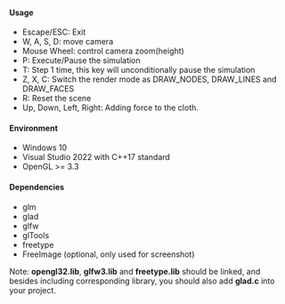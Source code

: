 #### Usage
* Escape/ESC: Exit
* W, A, S, D: move camera
* Mouse Wheel: control camera zoom(height)
* P: Execute/Pause the simulation
* T: Step 1 time, this key will unconditionally pause the simulation
* Z, X, C: Switch the render mode as DRAW_NODES, DRAW_LINES and DRAW_FACES
* R: Reset the scene
* Up, Down, Left, Right: Adding force to the cloth.

#### Environment

* Windows 10
* Visual Studio 2022 with C++17 standard
* OpenGL >= 3.3

#### Dependencies

* glm
* glad
* glfw
* glTools
* freetype
* FreeImage (optional, only used for screenshot)

Note: **opengl32.lib**, **glfw3.lib** and **freetype.lib** should be linked, and besides including corresponding library, you should also add **glad.c** into your project.

